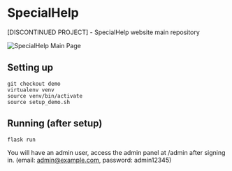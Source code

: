 # SpecialHelp
[DISCONTINUED PROJECT] - SpecialHelp website main repository

![SpecialHelp Main Page](https://user-images.githubusercontent.com/4065977/75039988-e1676c80-54ca-11ea-8a80-e530192e8a8a.png)

## Setting up
```
git checkout demo
virtualenv venv
source venv/bin/activate
source setup_demo.sh
```

## Running (after setup)
```
flask run
```

You will have an admin user, access the admin panel at /admin after signing in.
(email: admin@example.com, password: admin12345)
